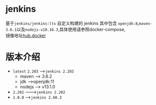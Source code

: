 # jenkins 
基于`jenkins/jenkins:lts` 自定义构建的 jenkins 其中包含 `openjdk:8`,`maven-3.6.1`以及`nodejs-v10.16.3`,具体使用请参照docker-compose,<br>
镜像地址[hub.docker](https://hub.docker.com/r/hb0730/jenkins/tags)
# 版本介绍
 + `latest` `2.203` -->`jenkins 2.203`
    + maven --> 3.6.2 
    + jdk -->openjdk:11
    + nodejs --> v13.1.0
 + `2.202` --->`jenkins 2.202`
 + `1.0.0` -->`jenkins 2.60.3`
 